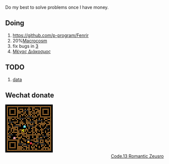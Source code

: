 Do my best to solve problems once I have money.

## Doing

1. https://github.com/p-program/Fenrir
2. 20%[Macrocosm](https://github.com/zeusro/zeusro/blob/master/problems/Democritus.md)
1. fix bugs in [3](https://github.com/zeusro/math/blob/main/n/3.md)
1. [Μέγας Διάκοσμος](problems/Democritus.md)

## TODO

1. [data](https://github.com/zeusro/data)

## Wechat donate

<img src="pay.png" width="30%" height="30%"/>

<div align="right">
  <a href="https://github.com/zeusro/C13">Code.13 Romantic Zeusro</a>
</div>
